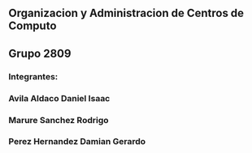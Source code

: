 ## Organizacion y Administracion de Centros de Computo
## Grupo 2809
        
### Integrantes: 
### Avila Aldaco Daniel Isaac
### Marure Sanchez Rodrigo
### Perez Hernandez Damian Gerardo
            
